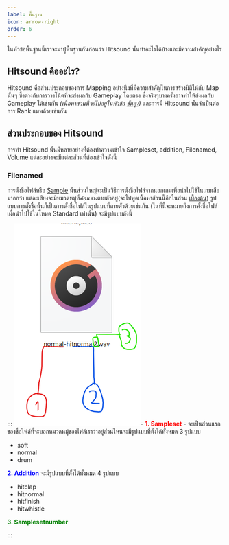 ```yaml
---
label: พื้นฐาน
icon: arrow-right
order: 6
---
```

ในหัวข้อพื้นฐานนี้เราจะมาปูพื้นฐานกันก่อนว่า Hitsound นั้นทำอะไรได้บ้างและมีความสำคัญอย่างไร
## Hitsound คืออะไร?
Hitsound คือส่วนประกอบของการ Mapping อย่างนึงที่มีความสำคัญในการสร้างมิติให้กับ Map นั้นๆ ซึ้งต่างกับการวางโน้ตที่จะส่งผลกับ Gameplay โดยตรง ซึ่งจริงๆบางครั้งอาจทำให้ส่งผลกับ Gameplay ได้เช่นกัน *(เนื้อหาส่วนนี้จะไปอยู่ในหัวข้อ [ขั้นสูง](hitsound-advanced.md))* และการมี Hitsound นั้นจำเป็นต่อการ Rank แมพด้วยเช่นกัน
## ส่วนประกอบของ Hitsound
การทำ Hitsound นั้นมีหลายอย่างที่ต้องทำความเข้าใจ Sampleset, addition, Filenamed, Volume แต่ละอย่างจะมีแต่ละส่วนที่ต้องเข้าใจดังนี้
### Filenamed 
 การตั้งชื่อไฟล์หรือ [Sample](#Sample) นั้นส่วนใหญ่จะเป็นวิธีการตั้งชื่อไฟล์จากนอกเกมเพื่อนำไปใช้ในเกมเสียมากกว่า แต่ละเสียงจะมีหมวดหมู่ที่*ค้อนข่าง*ตายตัวอยู่(จะไปพูดเนื้อหาส่วนนี้อีกในส่วน [เบื้องต้น](hitsound-basic.md)) รูปแบบการตั้งชื่อนั้นก็เป็นการตั้งชื่อไฟล์ในรูปแบบที่ตายตัวด้วยเช่นกัน (ในที่นี้จะหมายถึงการคั้งชื่อไฟล์เผื่อนำไปใช้ในโหมด Standard เท่านั้น) จะมีรูปแบบดังนี้

:::
![](sex/sex.png "sex")-
**<span style="color:red;">1. Sampleset</span>**
    - จะเป็นส่วนแรกของชื่อไฟล์ที่จะบอกหมวดหมู่ของไฟล์เราว่าอยู่ส่วนไหนจะมีรูปแบบที่ตั้งได้ทั้งหมด 3 รูปแบบ  
    <ul>
 <li>soft</li>
 <li>normal<l/i>
 <li>drum</li>
</ul>

**<span style="color:blue;">2. Addition</span>** จะมีรูปแบบที่ตั้งได้ทั้งหมด 4 รูปแบบ  
    <ul>
 <li>hitclap</li>
 <li>hitnormal<l/i>
 <li>hitfinish</li>
 <li>hitwhistle</li>
</ul>

**<span style="color:green;">3. Samplesetnumber</span>**


:::
